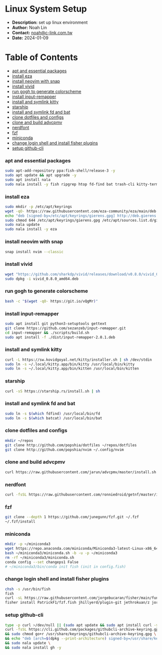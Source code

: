 # Linux System Setup
- __Description:__ set up linux environment
- __Author:__ Noah Lin
- __Contact:__ noah@c-link.com.tw
- __Date:__ 2024-01-09

# Table of Contents
  * [apt and essential packages](#apt-and-essential-packages)
  * [install eza](#install-eza)
  * [install neovim with snap](#install-neovim-with-snap)
  * [install vivid](#install-vivid)
  * [run gogh to generate colorscheme](#run-gogh-to-generate-colorscheme)
  * [install input-remapper](#install-input-remapper)
  * [install and symlink kitty](#install-and-symlink-kitty)
  * [starship](#starship)
  * [install and symlink fd and bat](#install-and-symlink-fd-and-bat)
  * [clone dotfiles and configs](#clone-dotfiles-and-configs)
  * [clone and build advcpmv](#clone-and-build-advcpmv)
  * [nerdfont](#nerdfont)
  * [fzf](#fzf)
  * [miniconda](#miniconda)
  * [change login shell and install fisher plugins](#change-login-shell-and-install-fisher-plugins)
  * [setup github-cli](#setup-github-cli)
### apt and essential packages
```bash
sudo apt-add-repository ppa:fish-shell/release-3 -y
sudo apt update && apt upgrade -y
sudo apt install nala
sudo nala install -y fish ripgrep htop fd-find bat trash-cli kitty-terminfo ranger curl stow gpg gnome-tweaks gnome-shell-extension-manager npm
```
### install eza
```bash
sudo mkdir -p /etc/apt/keyrings
wget -qO- https://raw.githubusercontent.com/eza-community/eza/main/deb.asc | sudo gpg --dearmor -o /etc/apt/keyrings/gierens.gpg
echo "deb [signed-by=/etc/apt/keyrings/gierens.gpg] http://deb.gierens.de stable main" | sudo tee /etc/apt/sources.list.d/gierens.list
sudo chmod 644 /etc/apt/keyrings/gierens.gpg /etc/apt/sources.list.d/gierens.list
sudo nala update
sudo nala install -y eza
```
### install neovim with snap
```bash
snap install nvim --classic
```
### install vivid
```bash
wget "https://github.com/sharkdp/vivid/releases/download/v0.8.0/vivid_0.8.0_amd64.deb"
sudo dpkg -i vivid_0.8.0_amd64.deb
```
### run gogh to generate colorscheme
```bash
bash -c "$(wget -qO- https://git.io/vQgMr)"
```
### install input-remapper
```bash
sudo apt install git python3-setuptools gettext
git clone https://github.com/sezanzeb/input-remapper.git
cd input-remapper && ./scripts/build.sh
sudo apt install -f ./dist/input-remapper-2.0.1.deb
```
### install and symlink kitty
```bash
curl -L https://sw.kovidgoyal.net/kitty/installer.sh | sh /dev/stdin
sudo ln -s ~/.local/kitty.app/bin/kitty /usr/local/bin/kitty
sudo ln -s ~/.local/kitty.app/bin/kitten /usr/local/bin/kitten
```
### starship
```bash
curl -sS https://starship.rs/install.sh | sh
```
### install and symlink fd and bat
```bash
sudo ln -s $(which fdfind) /usr/local/bin/fd
sudo ln -s $(which batcat) /usr/local/bin/bat
```
### clone dotfiles and configs
```bash
mkdir ~/repos
git clone http://github.com/popshia/dotfiles ~/repos/dotfiles
git clone http://github.com/popshia/nvim ~/.config/nvim
```
### clone and build advcpmv
```bash
curl https://raw.githubusercontent.com/jarun/advcpmv/master/install.sh --create-dirs -o ./advcpmv/install.sh && (cd advcpmv && sh install.sh)
```
### nerdfont
```bash
curl -fsSL https://raw.githubusercontent.com/ronniedroid/getnf/master/install.sh | bash
```
### fzf
```bash
git clone --depth 1 https://github.com/junegunn/fzf.git ~/.fzf
~/.fzf/install
```
### miniconda
```bash
mkdir -p ~/miniconda3
wget https://repo.anaconda.com/miniconda/Miniconda3-latest-Linux-x86_64.sh -O ~/miniconda3/miniconda.sh
bash ~/miniconda3/miniconda.sh -b -u -p ~/miniconda3
rm -rf ~/miniconda3/miniconda.sh
conda config --set changeps1 False
# ~/miniconda3/bin/conda init fish (init in config.fish)
```
### change login shell and install fisher plugins
```bash
chsh -s /usr/bin/fish
fish
curl -sL https://raw.githubusercontent.com/jorgebucaran/fisher/main/functions/fisher.fish | source && fisher install jorgebucaran/fisher
fisher install PatrickF1/fzf.fish jhillyerd/plugin-git jethrokuan/z jorgebucaran/autopair.fish nickeb96/puffer-fish
```
### setup github-cli
```bash
type -p curl >/dev/null || (sudo apt update && sudo apt install curl -y)
curl -fsSL https://cli.github.com/packages/githubcli-archive-keyring.gpg | sudo dd of=/usr/share/keyrings/githubcli-archive-keyring.gpg \
&& sudo chmod go+r /usr/share/keyrings/githubcli-archive-keyring.gpg \
&& echo "deb [arch=$(dpkg --print-architecture) signed-by=/usr/share/keyrings/githubcli-archive-keyring.gpg] https://cli.github.com/packages stable main" | sudo tee /etc/apt/sources.list.d/github-cli.list > /dev/null \
&& sudo nala update \
&& sudo nala install gh -y
```
